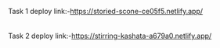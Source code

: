 Task 1 deploy link:-https://storied-scone-ce05f5.netlify.app/
</br>
</br>
</br>
Task 2 deploy link:-https://stirring-kashata-a679a0.netlify.app/
</br>
